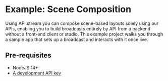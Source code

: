 # Example: Scene Composition
Using API.stream you can compose scene-based layouts solely using our APIs, enabling you to build broadcasts entirely by API from a backend without a front-end client or studio. This example project walks you through a sample app that sets up a broadcast and interacts with it once live.

## Pre-requisites
- NodeJS 14+
- [A development API key](https://api.stream/docs/account/)
